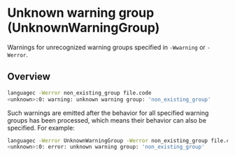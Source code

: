 # Unknown warning group (UnknownWarningGroup)

Warnings for unrecognized warning groups specified in `-Wwarning` or `-Werror`.


## Overview

```sh
languagec -Werror non_existing_group file.code
<unknown>:0: warning: unknown warning group: 'non_existing_group'
```

Such warnings are emitted after the behavior for all specified warning groups has been processed, which means their behavior can also be specified. For example:

```sh
languagec -Werror UnknownWarningGroup -Werror non_existing_group file.code
<unknown>:0: error: unknown warning group: 'non_existing_group'
```
